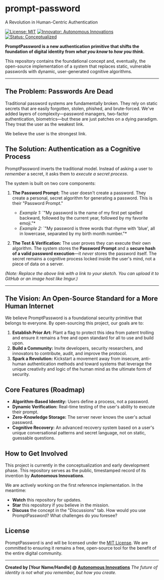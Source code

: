 # prompt-password

A Revolution in Human-Centric Authentication

[![License: MIT](https://img.shields.io/badge/License-MIT-blue.svg)](https://opensource.org/licenses/MIT)
[![Innovator: Autonomous Innovations](https://img.shields.io/badge/Innovator-Autonomous%20Innovations-brightgreen)](https://www.autonomousinnovations.co)
[![Status: Conceptualized](https://img.shields.io/badge/Status-Conceptualized-orange)]()

**PromptPassword is a new authentication primitive that shifts the foundation of digital identity from *what you know* to *how you think*.**

This repository contains the foundational concept and, eventually, the open-source implementation of a system that replaces static, vulnerable passwords with dynamic, user-generated cognitive algorithms.

---

## The Problem: Passwords Are Dead

Traditional password systems are fundamentally broken. They rely on static secrets that are easily forgotten, stolen, phished, and brute-forced. We've added layers of complexity—password managers, two-factor authentication, biometrics—but these are just patches on a dying paradigm. They treat the user as the weakest link.

We believe the user is the strongest link.

## The Solution: Authentication as a Cognitive Process

PromptPassword inverts the traditional model. Instead of asking a user to *remember* a secret, it asks them to *execute a secret process*.

The system is built on two core components:

1.  **The Password Prompt:** The user doesn't create a password. They create a personal, secret algorithm for generating a password. This is their "Password Prompt."
    *   *Example 1:* `"My password is the name of my first pet spelled backward, followed by the current year, followed by my favorite emoji."*
    *   *Example 2:* `"My password is three words that rhyme with 'blue', all in lowercase, separated by my birth month number."*

2.  **The Test & Verification:** The user proves they can execute their own algorithm. The system stores the **Password Prompt** and a **secure hash of a valid password execution**—it *never* stores the password itself. The secret remains a cognitive process locked inside the user's mind, not a piece of data on a server.

 
*(Note: Replace the above link with a link to your sketch. You can upload it to GitHub or an image host like Imgur.)*

---

## The Vision: An Open-Source Standard for a More Human Internet

We believe PromptPassword is a foundational security primitive that belongs to everyone. By open-sourcing this project, our goals are to:

1.  **Establish Prior Art:** Plant a flag to protect this idea from patent trolling and ensure it remains a free and open standard for all to use and build upon.
2.  **Build a Community:** Invite developers, security researchers, and innovators to contribute, audit, and improve the protocol.
3.  **Spark a Revolution:** Kickstart a movement away from insecure, anti-human authentication methods and toward systems that leverage the unique creativity and logic of the human mind as the ultimate form of security.

## Core Features (Roadmap)

*   **Algorithm-Based Identity:** Users define a process, not a password.
*   **Dynamic Verification:** Real-time testing of the user's ability to execute their prompt.
*   **Zero-Knowledge Storage:** The server never knows the user's actual password.
*   **Cognitive Recovery:** An advanced recovery system based on a user's unique conversational patterns and secret language, not on static, guessable questions.

## How to Get Involved

This project is currently in the conceptualization and early development phase. This repository serves as the public, timestamped record of its invention by **Autonomous Innovations**.

We are actively working on the first reference implementation. In the meantime:
*   **Watch** this repository for updates.
*   **Star** this repository if you believe in the mission.
*   **Discuss** the concept in the "Discussions" tab. How would you use PromptPassword? What challenges do you foresee?

## License

PromptPassword is and will be licensed under the [MIT License](LICENSE). We are committed to ensuring it remains a free, open-source tool for the benefit of the entire digital community.

---
**Created by [Your Name/Handle] @ [Autonomous Innovations](https://www.autonomousinnovations.co)**
*The future of identity is not what you remember, but how you create.*
